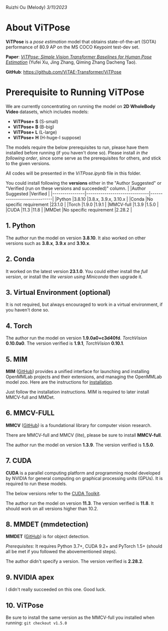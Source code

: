 Ruizhi Ou (Melody)     *3/11/2023*
# About ViTPose

**ViTPose** is a *pose estimation* model that obtains state-of-the-art (SOTA) performance of 80.9 AP on the MS COCO Keypoint test-dev set.

**Paper**: *[ViTPose: Simple Vision Transformer Baselines for Human Pose Estimation](https://arxiv.org/abs/2204.12484)* (Yufei Xu, Jing Zhang, Qiming Zhang Dacheng Tao).

**GitHub**:  https://github.com/ViTAE-Transformer/ViTPose


# Prerequisite to Running ViTPose

We are currently concentrating on running the model on **2D WholeBody Video** datasets, which includes models:

 - **ViTPose+ S** (S-small)
 - **ViTPose+ B** (B-big)
 - **ViTPose+ L** (L-large)
 - **ViTPose+ H** (H-huge-I suppose)

The models require the below prerequisites to run, please have them installed before running (if you haven't done so). Please install *in the following order*, since some serve as the prerequisites for others, and stick to the given versions.

All codes will be presented in the *ViTPose.ipynb* file in this folder.

You could install following the **versions** either in the "Author Suggested" or "Verified (run on these versions and succeeded)" column.
|                |Author Suggested               |Verified                      |
|----------------|-------------------------------|-----------------------------|
|Python          |3.8.10                         |3.8.x, 3.9.x, 3.10.x            |
|Conda           |No specific requirement        |23.1.0          |
|Torch         |1.9.0                          |1.9.1        |
|MMCV-full       |1.3.9                          |1.5.0           |
|CUDA            |11.3                           |11.8            |
|MMDet           |No specific requirement       |2.28.2         |

## 1. Python

The author run the model on version **3.8.10**.
It also worked on other versions such as **3.8.x**, **3.9.x** and **3.10.x**.

## 2. Conda

It worked on the latest version **23.1.0**.
You could either install the *full version*, or install the *lite version using Miniconda* then upgrade it.


## 3. Virtual Environment (optional)

It is not required, but always encouraged to work in a virtual environment, if you haven't done so.

## 4. Torch

The author run the model on version **1.9.0a0+c3d40fd**. *TorchVision* **0.10.0a0**.
The version verified is **1.9.1**, *TorchVision* **0.10.1**.

## 5. MIM

**MIM** ([GitHub](https://github.com/open-mmlab/mim)) provides a unified interface for launching and installing OpenMMLab projects and their extensions, and managing the OpenMMLab model zoo. Here are the instructions for [installation](https://github.com/open-mmlab/mim/blob/main/docs/en/installation.md).

Just follow the installation instructions. MIM is required to later install MMCV-full and MMDet.

## 6. MMCV-FULL

**MMCV** ([GitHub](https://github.com/open-mmlab/mmcv)) is a foundational library for computer vision research.

There are MMCV-full and MMCV (lite), please be sure to install **MMCV-full**.

The author run the model on version **1.3.9**.
The version verified is **1.5.0**.

## 7. CUDA

**CUDA** is a parallel computing platform and programming model developed by NVIDIA for general computing on graphical processing units (GPUs). It is required to run these models.

The below versions refer to the [CUDA Toolkit](https://developer.nvidia.com/cuda-toolkit).

The author run the model on version **11.3**.
The version verified is **11.8**. It should work on all versions higher than 10.2.

## 8. MMDET (mmdetection)

**MMDET** ([GitHub](https://github.com/open-mmlab/mmdetection)) is for object detection.

*Prerequisites*: It requires Python 3.7+, CUDA 9.2+ and PyTorch 1.5+ (should all be met if you followed the abovementioned steps).

The author didn't specify a version.
The version verified is **2.28.2**. 

## 9. NVIDIA apex

I didn't really succeeded on this one. Good luck.

## 10. ViTPose

Be sure to install the same version as the MMCV-full you installed when running:
`git checkout v1.5.0`
